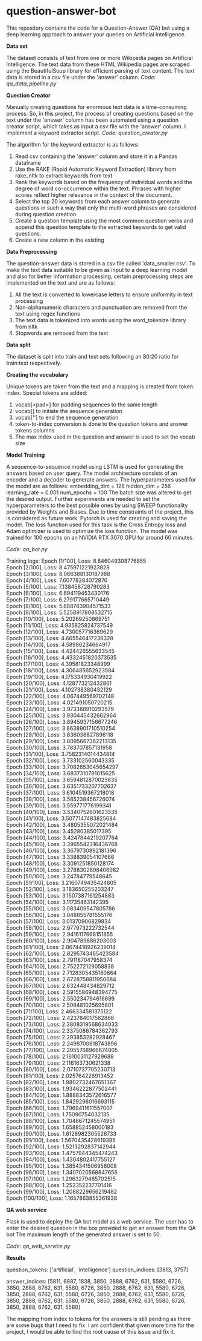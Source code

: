 # question-answer-bot
This repository contains the code for a Question-Answer (QA) bot using a deep learning approach to answer your queries on Artificial Intelligence. 


**Data set**

The dataset consists of text from one or more Wikipedia pages on Artificial Intelligence. The text data from these HTML Wikipedia pages are scraped using the BeautifulSoup library for efficient parsing of text content. The text data is stored in a csv file under the 'answer' column. *Code: qa_data_pipeline.py*

**Question Creator**

Manually creating questions for enormous text data is a time-consuming process. So, in this project, the process of creating questions based on the text under the 'answer' column has been automated using a question creator script, which takes as input a csv file with the 'answer' column. I implement a keyword extractor script. *Code: question_creator.py*

The algorithm for the keyword extractor is as follows:
1. Read csv containing the 'answer' column and store it in a Pandas dataframe
2. Use the RAKE (Rapid Automatic Keyword Extraction) library from rake_nltk to extract keywords from text
3. Rank the keywords based on the frequency of individual words and the degree of word co-occurrence within the text. Phrases with higher scores reflect higher relevance in the context of the document.
4. Select the top 20 keywords from each answer column to generate questions in such a way that only the multi-word phrases are considered during question creation
5. Create a question template using the most common question verbs and append this question template to the extracted keywords to get valid questions.
6. Create a new column in the existing 

**Data Preprocessing**

The question-answer data is stored in a csv file called 'data_smaller.csv'. To make the text data suitable to be given as input to a deep learning model and also for better information processing, certain preprocessing steps are implemented on the text and are as follows:
1. All the text is converted to lowercase letters to ensure uniformity in text processing
2. Non-alphanumeric characters and punctuation are removed from the text using regex functions
3. The text data is tokenized into words using the word_tokenize library from nltk
4. Stopwords are removed from the text

**Data split**

The dataset is split into train and test sets following an 80:20 ratio for train:test respectively.

**Creating the vocabulary**

Unique tokens are taken from the text and a mapping is created from token: index.
Special tokens are added:
1. vocab[\<pad\>] for padding sequences to the same length
2. vocab[<start>] to initiate the sequence generation
3. vocab['<end>'] to end the sequence generation
4. token-to-ińdex conversion is done to the question tokens and answer tokens columns
5. The max index used in the question and answer is used to set the vocab size

**Model Training**

A sequence-to-sequence model using LSTM is used for generating the answers based on user query. The model architecture consists of an encoder and a decoder to generate answers.
The hyperparameters used for the model are as follows:
embedding_dim = 128
hidden_dim = 256
learning_rate = 0.001
num_epochs = 100
The batch size was altered to get the desired output. 
Further experiments are needed to set the hyperparameters to the best possible ones by using SWEEP functionality provided by Weights and Biases. Due to time constraints of the project, this is considered as future work.
Pytorch is used for creating and saving the model.
The loss function used for this task is the Cross Entropy loss and Adam optimizer is used to optimize the loss function.
The model was trained for 100 epochs on an NVIDIA RTX 3070 GPU for around 60 minutes.

*Code: qa_bot.py*

Training logs:
Epoch [1/100], Loss: 8.846049308776855  
Epoch [2/100], Loss: 8.475971221923828  
Epoch [3/100], Loss: 8.066388130187988  
Epoch [4/100], Loss: 7.60778284072876  
Epoch [5/100], Loss: 7.138458728790283  
Epoch [6/100], Loss: 6.694119453430176  
Epoch [7/100], Loss: 6.279177665710449  
Epoch [8/100], Loss: 5.888763904571533  
Epoch [9/100], Loss: 5.5258917808532715  
Epoch [10/100], Loss: 5.20269250869751  
Epoch [11/100], Loss: 4.935825824737549  
Epoch [12/100], Loss: 4.730057716369629  
Epoch [13/100], Loss: 4.665546417236328  
Epoch [14/100], Loss: 4.58986234664917  
Epoch [15/100], Loss: 4.424426555633545  
Epoch [16/100], Loss: 4.4332451820373535  
Epoch [17/100], Loss: 4.39581823348999  
Epoch [18/100], Loss: 4.306485652923584  
Epoch [19/100], Loss: 4.175334930419922  
Epoch [20/100], Loss: 4.128773212432861  
Epoch [21/100], Loss: 4.102738380432129  
Epoch [22/100], Loss: 4.067449569702148  
Epoch [23/100], Loss: 4.021491050720215  
Epoch [24/100], Loss: 3.973388910293579  
Epoch [25/100], Loss: 3.930445432662964  
Epoch [26/100], Loss: 3.8945937156677246  
Epoch [27/100], Loss: 3.8638901710510254  
Epoch [28/100], Loss: 3.836038827896118  
Epoch [29/100], Loss: 3.8095667362213135  
Epoch [30/100], Loss: 3.783707857131958  
Epoch [31/100], Loss: 3.7582314014434814  
Epoch [32/100], Loss: 3.733102560043335  
Epoch [33/100], Loss: 3.7082653045654297  
Epoch [34/100], Loss: 3.6837310791015625  
Epoch [35/100], Loss: 3.6594812870025635  
Epoch [36/100], Loss: 3.6351733207702637  
Epoch [37/100], Loss: 3.6104519367218018  
Epoch [38/100], Loss: 3.585238456726074  
Epoch [39/100], Loss: 3.559771776199341  
Epoch [40/100], Loss: 3.5340752601623535  
Epoch [41/100], Loss: 3.5077147483825684  
Epoch [42/100], Loss: 3.4805355072021484  
Epoch [43/100], Loss: 3.45280385017395  
Epoch [44/100], Loss: 3.4247844219207764  
Epoch [45/100], Loss: 3.3965542316436768  
Epoch [46/100], Loss: 3.3679730892181396  
Epoch [47/100], Loss: 3.338839054107666  
Epoch [48/100], Loss: 3.3091251850128174  
Epoch [49/100], Loss: 3.2788302898406982  
Epoch [50/100], Loss: 3.24784779548645  
Epoch [51/100], Loss: 3.2160749435424805  
Epoch [52/100], Loss: 3.183650255203247  
Epoch [53/100], Loss: 3.1507387161254883  
Epoch [54/100], Loss: 3.11735463142395  
Epoch [55/100], Loss: 3.083409547805786  
Epoch [56/100], Loss: 3.048855781555176  
Epoch [57/100], Loss: 3.01370906829834  
Epoch [58/100], Loss: 2.977973222732544  
Epoch [59/100], Loss: 2.9416117668151855  
Epoch [60/100], Loss: 2.904789686203003  
Epoch [61/100], Loss: 2.8674418926239014  
Epoch [62/100], Loss: 2.8295743465423584  
Epoch [63/100], Loss: 2.791187047958374  
Epoch [64/100], Loss: 2.752272129058838  
Epoch [65/100], Loss: 2.7128305435180664  
Epoch [66/100], Loss: 2.6728758811950684  
Epoch [67/100], Loss: 2.632448434829712  
Epoch [68/100], Loss: 2.5915586948394775  
Epoch [69/100], Loss: 2.550234794616699  
Epoch [70/100], Loss: 2.508481025695801  
Epoch [71/100], Loss: 2.466334581375122  
Epoch [72/100], Loss: 2.423784017562866  
Epoch [73/100], Loss: 2.3808319568634033  
Epoch [74/100], Loss: 2.3375086784362793  
Epoch [75/100], Loss: 2.293853282928467  
Epoch [76/100], Loss: 2.2498700618743896  
Epoch [77/100], Loss: 2.2055768966674805  
Epoch [78/100], Loss: 2.1610031127929688  
Epoch [79/100], Loss: 2.116163730621338  
Epoch [80/100], Loss: 2.0710737705230713  
Epoch [81/100], Loss: 2.025764226913452  
Epoch [82/100], Loss: 1.9802732467651367  
Epoch [83/100], Loss: 1.9346222877502441  
Epoch [84/100], Loss: 1.8888343572616577  
Epoch [85/100], Loss: 1.8429296016693115  
Epoch [86/100], Loss: 1.7969411611557007  
Epoch [87/100], Loss: 1.75090754032135  
Epoch [88/100], Loss: 1.7048671245574951  
Epoch [89/100], Loss: 1.658852458000183  
Epoch [90/100], Loss: 1.6128982305526733  
Epoch [91/100], Loss: 1.5670435428619385  
Epoch [92/100], Loss: 1.5213292837142944  
Epoch [93/100], Loss: 1.4757944345474243  
Epoch [94/100], Loss: 1.4304802417755127  
Epoch [95/100], Loss: 1.3854341506958008  
Epoch [96/100], Loss: 1.3407020568847656  
Epoch [97/100], Loss: 1.2963279485702515  
Epoch [98/100], Loss: 1.252352237701416  
Epoch [99/100], Loss: 1.2088229656219482  
Epoch [100/100], Loss: 1.1657863855361938  

**QA web service**

Flask is used to deploy the QA bot model as a web service.
The user has to enter the desired question in the box provided to get an answer from the QA bot
The maximum length of the generated answer is set to 50.

*Code: qa_web_service.py*

**Results**

question_tokens:  ['artificial', 'intelligence']
question_indices:  [3813, 3757]

answer_indices:  [5811, 6887, 1838, 3850, 2888, 6762, 631, 5580, 6726, 3850, 2888, 6762, 631, 5580, 6726, 3850, 2888, 6762, 631, 5580, 6726, 3850, 2888, 6762, 631, 5580, 6726, 3850, 2888, 6762, 631, 5580, 6726, 3850, 2888, 6762, 631, 5580, 6726, 3850, 2888, 6762, 631, 5580, 6726, 3850, 2888, 6762, 631, 5580]

The mapping from index to tokens for the answers is still pending as there are some bugs that I need to fix. I am confident that given more time for the project, I would be able to find the root cause of this issue and fix it.






